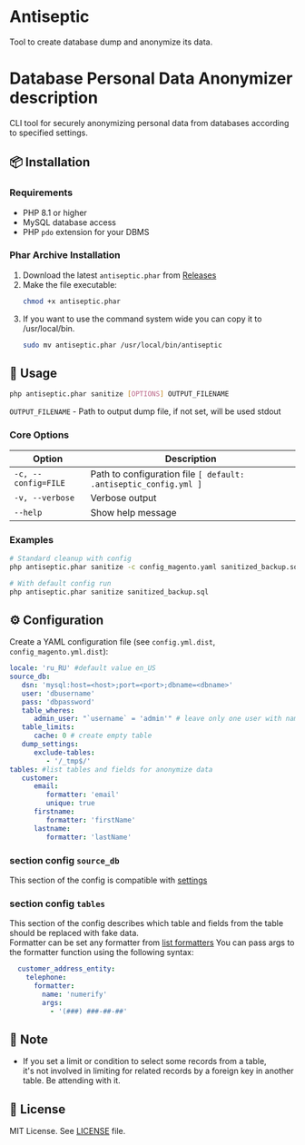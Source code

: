 # Antiseptic
Tool to create database dump and anonymize its data.

# Database Personal Data Anonymizer description

CLI tool for securely anonymizing personal data from databases according to specified settings.

## 📦 Installation

### Requirements
- PHP 8.1 or higher
- MySQL database access
- PHP `pdo` extension for your DBMS

### Phar Archive Installation
1. Download the latest `antiseptic.phar` from [Releases](https://github.com/mygento/antiseptic/releases)
2. Make the file executable:
   ```bash
   chmod +x antiseptic.phar
   ```
3. If you want to use the command system wide you can copy it to /usr/local/bin.
   ```bash
   sudo mv antiseptic.phar /usr/local/bin/antiseptic
   ```

## 🚀 Usage

```bash
php antiseptic.phar sanitize [OPTIONS] OUTPUT_FILENAME
```

`OUTPUT_FILENAME` - Path to output dump file, if not set, will be used stdout

### Core Options
| Option               | Description                                                      |
|----------------------|------------------------------------------------------------------|
| `-c, --config=FILE`  | Path to configuration file `[ default: .antiseptic_config.yml ]` |
| `-v, --verbose`      | Verbose output                                                   |
| `--help`             | Show help message                                                |

### Examples
```bash
# Standard cleanup with config
php antiseptic.phar sanitize -c config_magento.yaml sanitized_backup.sql

# With default config run
php antiseptic.phar sanitize sanitized_backup.sql
```

## ⚙️ Configuration
Create a YAML configuration file (see `config.yml.dist`, `config_magento.yml.dist`):

```yaml
locale: 'ru_RU' #default value en_US
source_db:
   dsn: 'mysql:host=<host>;port=<port>;dbname=<dbname>'
   user: 'dbusername'
   pass: 'dbpassword'
   table_wheres:
      admin_user: "`username` = 'admin'" # leave only one user with name admin
   table_limits:
      cache: 0 # create empty table
   dump_settings:
      exclude-tables:
         - '/_tmp$/'
tables: #list tables and fields for anonymize data
   customer:
      email:
         formatter: 'email'
         unique: true
      firstname:
         formatter: 'firstName'
      lastname:
         formatter: 'lastName'
```

### section config `source_db`
This section of the config is compatible with [settings](https://github.com/ifsnop/mysqldump-php#dump-settings)

### section config `tables`
This section of the config describes which table and fields from the table should be replaced with fake data.   
Formatter can be set any formatter from [list formatters](https://fakerphp.org/formatters/)
You can pass args to the formatter function using the following syntax: 
```yaml
  customer_address_entity:
    telephone:
      formatter:
        name: 'numerify'
        args:
          - '(###) ###-##-##'
```

## 📝 Note
 - If you set a limit or condition to select some records from a table,    
   it's not involved in limiting for related records by a foreign key in another table. Be attending with it.

## 📜 License
MIT License. See [LICENSE](LICENSE) file.

